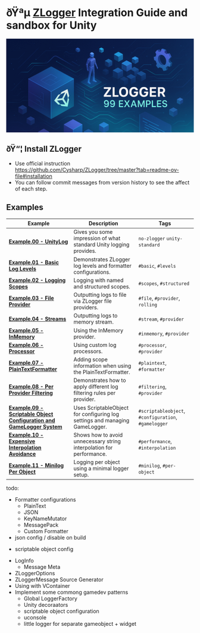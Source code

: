 # ðŸªµ  [ZLogger](https://github.com/Cysharp/ZLogger) Integration Guide and sandbox for Unity
![project logo](doc-assets/repository-open-graph-cover.png)

## ðŸ“¦ Install ZLogger

- Use official instruction https://github.com/Cysharp/ZLogger/tree/master?tab=readme-ov-file#installation
- You can follow commit messages from version history to see the affect of each step.

## Examples

| Example | Description                                                   | Tags                  |
|---------|---------------------------------------------------------------|-----------------------|
| [**Example.00 - UnityLog**](Assets/Example.00%20-%20UnityLog) | Gives you some impression of what standard Unity logging provides. | `no-zlogger` `unity-standard`    |
| [**Example.01 - Basic Log Levels**](Assets/Example.01%20-%20Basic%20log%20levels) | Demonstrates ZLogger log levels and formatter configurations. | `#basic`, `#levels`    |
| [**Example.02 - Logging Scopes**](Assets/Example.02%20-%20Logging%20scopes) | Logging with named and structured scopes. | `#scopes`, `#structured` |
| [**Example.03 - File Provider**](Assets/Example.03%20-%20File%20provider) | Outputting logs to file via ZLogger file providers. | `#file`, `#provider`, `rolling` |
| [**Example.04 - Streams**](Assets/Example.04%20-%20Streams) | Outputting logs to memory stream. | `#stream`, `#provider` |
| [**Example.05 - InMemory**](Assets/Example.05%20-%20InMemory) | Using the InMemory provider. | `#inmemory`, `#provider` |
| [**Example.06 - Processor**](Assets/Example.06%20-%20Processor) | Using custom log processors. | `#processor`, `#provider` |
| [**Example.07 - PlainTextFormatter**](Assets/Example.07%20-%20PlainTextFormatter) |  Adding scope information when using the PlainTextFormatter. | `#plaintext`, `#formatter` |
| [**Example.08 - Per Provider Filtering**](Assets/Example.08%20-%20Per%20Provider%20Filtering) | Demonstrates how to apply different log filtering rules per provider. | `#filtering`, `#provider` |
| [**Example.09 - Scriptable Object Configuration and GameLogger System**](Assets/Example.09%20-%20Scriptable%20Object%20Configuration%20and%20GameLogger%20System) | Uses ScriptableObject for configuring log settings and managing GameLogger. | `#scriptableobject`, `#configuration`, `#gamelogger` |
| [**Example.10 - Expensive Interpolation Avoidance**](Assets/Example.10%20-%20Expensive%20Interpolation%20Avoidance) | Shows how to avoid unnecessary string interpolation for performance. | `#performance`, `#interpolation` |
| [**Example.11 - Minilog Per Object**](Assets/Example.11%20-%20Minilog%20Per%20Object) | Logging per object using a minimal logger setup. | `#minilog`, `#per-object` |

todo:
- Formatter configurations  
  - PlainText
  - JSON
  - KeyNameMutator
  - MessagePack
  - Custom Formatter
- json config / disable on build
+ scriptable object config
- LogInfo
  - Message Meta
- ZLoggerOptions
- ZLoggerMessage Source Generator
- Using with VContainer
- Implement some commong gamedev patterns
  + Global LoggerFactory
  - Unity decoraators
  + scriptable object configuration
  - uconsole
  + little logger for separate gameobject + widget
